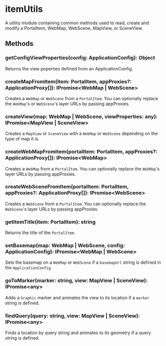 # itemUtils

A utility module containing common methods used to read, create and modify a PortalItem, WebMap, WebScene, MapView, or SceneView.

## Methods

### getConfigViewProperties(config: ApplicationConfig): Object

Returns the view poperties defined from an ApplicationConfig.

### createMapFromItem(item: PortalItem, appProxies?: ApplicationProxy[]): IPromise&lt;WebMap | WebScene&gt;

Creates a `WebMap` or `WebScene` from a `PortalItem`. You can optionally replace the `WebMap`'s or `WebScene`'s layer URLs by passing appProxies.

### createView(map: WebMap | WebScene, viewProperties: any): IPromise&lt;MapView | SceneView&gt;

Creates a `MapView` or `SceneView` with a `WebMap` or `WebScene` depending on the type of map it is.

### createWebMapFromItem(portalItem: PortalItem, appProxies?: ApplicationProxy[]): IPromise&lt;WebMap&gt;

Creates a `WebMap` from a `PortalItem`. You can optionally replace the `WebMap`'s layer URLs by passing appProxies.

### createWebSceneFromItem(portalItem: PortalItem, appProxies?: ApplicationProxy[]): IPromise&lt;WebScene&gt;

Creates a `WebScene` from a `PortalItem`. You can optionally replace the `WebScene`'s layer URLs by passing appProxies.

### getItemTitle(item: PortalItem): string

Returns the title of the `PortalItem`.

### setBasemap(map: WebMap | WebScene, config: ApplicationConfig): IPromise&lt;WebMap | WebScene&gt;

Sets the basemap on a `WebMap` or `WebScene` if a `basemapUrl` string is defined in the `ApplicationConfig`.

### goToMarker(marker: string, view: MapView | SceneView): IPromise&lt;any&gt;

Adds a `Graphic` marker and animates the view to its location if a `marker` string is defined.


### findQuery(query: string, view: MapView | SceneView): IPromise&lt;any&gt;

Finds a location by query string and animates to its geometry if a query string is defined.
